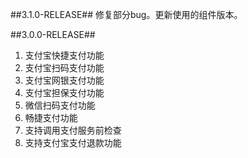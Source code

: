 ##3.1.0-RELEASE##
修复部分bug。更新使用的组件版本。

##3.0.0-RELEASE##
1. 支付宝快捷支付功能
2. 支付宝扫码支付功能
3. 支付宝网银支付功能
4. 支付宝担保支付功能
5. 微信扫码支付功能
6. 畅捷支付功能
7. 支持调用支付服务前检查
8. 支持支付宝支付退款功能
